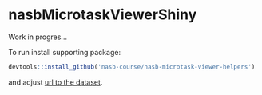 # nasbMicrotaskViewerShiny

Work in progres...


To run install supporting package:

```r
devtools::install_github('nasb-course/nasb-microtask-viewer-helpers')
```

and adjust [url to the dataset](https://github.com/nasb-course/nasb-microtask-viewer-shiny/blob/master/server.R#L10).
